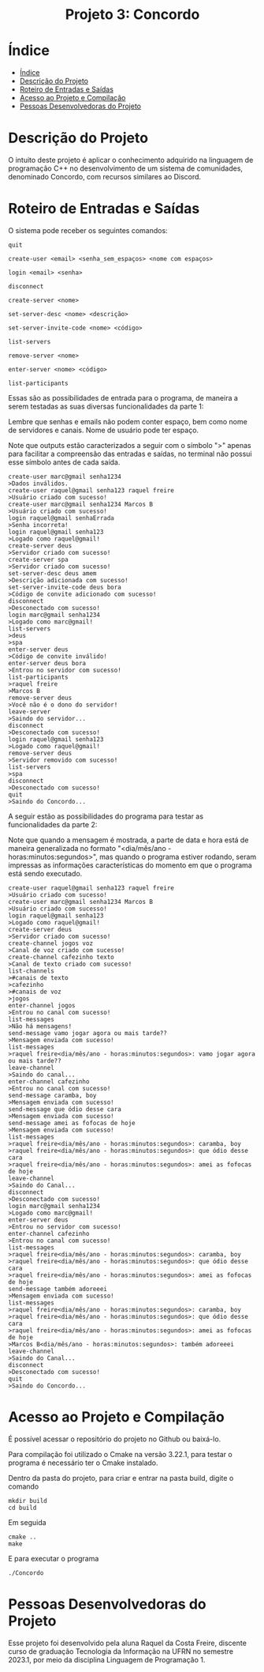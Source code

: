 <h1 align="center"> Projeto 3: Concordo </h1>

# Índice 

* [Índice](#índice)
* [Descrição do Projeto](#descrição-do-projeto)
* [Roteiro de Entradas e Saídas](#roteiro-de-entradas-e-saídas)
* [Acesso ao Projeto e Compilação](#acesso-ao-projeto-e-compilação)
* [Pessoas Desenvolvedoras do Projeto](#pessoas-desenvolvedoras-do-projeto)

# Descrição do Projeto

O intuito deste projeto é aplicar o conhecimento adquirido na linguagem de programação C++ no desenvolvimento de um sistema de comunidades, denominado Concordo, com recursos similares ao Discord.

# Roteiro de Entradas e Saídas

O sistema pode receber os seguintes comandos:

```
quit

create-user <email> <senha_sem_espaços> <nome com espaços>

login <email> <senha>

disconnect

create-server <nome>

set-server-desc <nome> <descrição>

set-server-invite-code <nome> <código>

list-servers 

remove-server <nome>

enter-server <nome> <código>

list-participants

```

Essas são as possibilidades de entrada para o programa, de maneira a serem testadas as suas diversas funcionalidades da parte 1:

Lembre que senhas e emails não podem conter espaço, bem como nome de servidores e canais. Nome de usuário pode ter espaço.

Note que outputs estão caracterizados a seguir com o símbolo ">" apenas para facilitar a compreensão das entradas e saídas, no terminal não possui esse símbolo antes de cada saída.
```
create-user marc@gmail senha1234 
>Dados inválidos.
create-user raquel@gmail senha123 raquel freire
>Usuário criado com sucesso!
create-user marc@gmail senha1234 Marcos B
>Usuário criado com sucesso!
login raquel@gmail senhaErrada
>Senha incorreta!
login raquel@gmail senha123
>Logado como raquel@gmail!
create-server deus
>Servidor criado com sucesso!
create-server spa
>Servidor criado com sucesso!
set-server-desc deus amem
>Descrição adicionada com sucesso!
set-server-invite-code deus bora
>Código de convite adicionado com sucesso!
disconnect
>Desconectado com sucesso!
login marc@gmail senha1234
>Logado como marc@gmail!
list-servers
>deus
>spa
enter-server deus
>Código de convite inválido!
enter-server deus bora
>Entrou no servidor com sucesso!
list-participants
>raquel freire
>Marcos B
remove-server deus
>Você não é o dono do servidor!
leave-server
>Saindo do servidor...
disconnect
>Desconectado com sucesso!
login raquel@gmail senha123
>Logado como raquel@gmail!
remove-server deus
>Servidor removido com sucesso!
list-servers
>spa
disconnect
>Desconectado com sucesso!
quit
>Saindo do Concordo...
```
A seguir estão as possibilidades do programa para testar as funcionalidades da parte 2:

Note que quando a mensagem é mostrada, a parte de data e hora está de maneira generalizada no formato "<dia/mês/ano - horas:minutos:segundos>", mas quando o programa estiver rodando, seram impressas as informações características do momento em que o programa está sendo executado.

```
create-user raquel@gmail senha123 raquel freire
>Usuário criado com sucesso!
create-user marc@gmail senha1234 Marcos B
>Usuário criado com sucesso!
login raquel@gmail senha123
>Logado como raquel@gmail!
create-server deus
>Servidor criado com sucesso!
create-channel jogos voz
>Canal de voz criado com sucesso!
create-channel cafezinho texto
>Canal de texto criado com sucesso!
list-channels
>#canais de texto
>cafezinho
>#canais de voz
>jogos
enter-channel jogos
>Entrou no canal com sucesso!
list-messages
>Não há mensagens!
send-message vamo jogar agora ou mais tarde??
>Mensagem enviada com sucesso!
list-messages
>raquel freire<dia/mês/ano - horas:minutos:segundos>: vamo jogar agora ou mais tarde??
leave-channel
>Saindo do canal...
enter-channel cafezinho
>Entrou no canal com sucesso!
send-message caramba, boy
>Mensagem enviada com sucesso!
send-message que ódio desse cara
>Mensagem enviada com sucesso!
send-message amei as fofocas de hoje
>Mensagem enviada com sucesso!
list-messages
>raquel freire<dia/mês/ano - horas:minutos:segundos>: caramba, boy
>raquel freire<dia/mês/ano - horas:minutos:segundos>: que ódio desse cara
>raquel freire<dia/mês/ano - horas:minutos:segundos>: amei as fofocas de hoje
leave-channel
>Saindo do Canal...
disconnect
>Desconectado com sucesso!
login marc@gmail senha1234
>Logado como marc@gmail!
enter-server deus
>Entrou no servidor com sucesso!
enter-channel cafezinho
>Entrou no canal com sucesso!
list-messages
>raquel freire<dia/mês/ano - horas:minutos:segundos>: caramba, boy
>raquel freire<dia/mês/ano - horas:minutos:segundos>: que ódio desse cara
>raquel freire<dia/mês/ano - horas:minutos:segundos>: amei as fofocas de hoje
send-message também adoreeei
>Mensagem enviada com sucesso!
list-messages
>raquel freire<dia/mês/ano - horas:minutos:segundos>: caramba, boy
>raquel freire<dia/mês/ano - horas:minutos:segundos>: que ódio desse cara
>raquel freire<dia/mês/ano - horas:minutos:segundos>: amei as fofocas de hoje
>Marcos B<dia/mês/ano - horas:minutos:segundos>: também adoreeei
leave-channel
>Saindo do Canal...
disconnect
>Desconectado com sucesso!
quit
>Saindo do Concordo...
```

# Acesso ao Projeto e Compilação

É possível acessar o repositório do projeto no Github ou baixá-lo.

Para compilação foi utilizado o Cmake na versão 3.22.1, para testar o programa é necessário ter o Cmake instalado.

Dentro da pasta do projeto, para criar e entrar na pasta build, digite o comando 
```
mkdir build
cd build
```
Em seguida
```
cmake ..
make
```
E para executar o programa
```
./Concordo
```


# Pessoas Desenvolvedoras do Projeto

Esse projeto foi desenvolvido pela aluna Raquel da Costa Freire, discente curso de graduação Tecnologia da Informação na UFRN no semestre 2023.1, por meio da disciplina Linguagem de Programação 1.